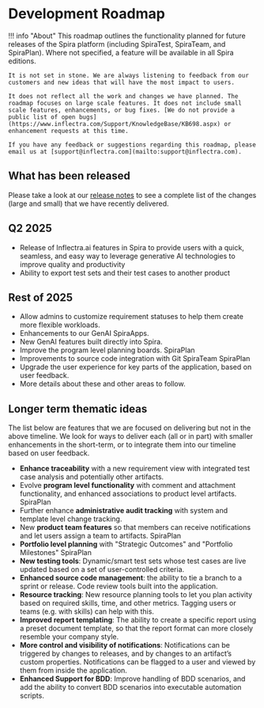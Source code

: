 # Development Roadmap

!!! info "About"
    This roadmap outlines the functionality planned for future releases of the Spira platform (including SpiraTest, SpiraTeam, and SpiraPlan). Where not specified, a feature will be available in all Spira editions.
    
    It is not set in stone. We are always listening to feedback from our customers and new ideas that will have the most impact to users.

    It does not reflect all the work and changes we have planned. The roadmap focuses on large scale features. It does not include small scale features, enhancements, or bug fixes. [We do not provide a public list of open bugs](https://www.inflectra.com/Support/KnowledgeBase/KB698.aspx) or enhancement requests at this time.
    
    If you have any feedback or suggestions regarding this roadmap, please email us at [support@inflectra.com](mailto:support@inflectra.com).

## What has been released
Please take a look at our [release notes](release-notes-v8.md) to see a complete list of the changes (large and small) that we have recently delivered.

## Q2 2025
- Release of Inflectra.ai features in Spira to provide users with a quick, seamless, and easy way to leverage generative AI technologies to improve quality and productivity
- Ability to export test sets and their test cases to another product

## Rest of 2025
- Allow admins to customize requirement statuses to help them create more flexible workloads.
- Enhancements to our GenAI SpiraApps.
- New GenAI features built directly into Spira.
- Improve the program level planning boards. <span class="pill">SpiraPlan</span>
- Improvements to source code integration with Git <span class="pill">SpiraTeam</span> <span class="pill">SpiraPlan</span>
- Upgrade the user experience for key parts of the application, based on user feedback.
- More details about these and other areas to follow.


## Longer term thematic ideas
The list below are features that we are focused on delivering but not in the above timeline. We look for ways to deliver each (all or in part) with smaller enhancements in the short-term, or to integrate them into our timeline based on user feedback.

- **Enhance traceability** with a new requirement view with integrated test case analysis and potentially other artifacts.
- Evolve **program level functionality** with comment and attachment functionality, and enhanced associations to product level artifacts. <span class="pill">SpiraPlan</span>
- Further enhance **administrative audit tracking** with system and template level change tracking.
- New **product team features** so that members can receive notifications and let users assign a team to artifacts. <span class="pill">SpiraPlan</span>
- **Portfolio level planning** with "Strategic Outcomes" and "Portfolio Milestones" <span class="pill">SpiraPlan</span>
- **New testing tools**: Dynamic/smart test sets whose test cases are live updated based on a set of user-controlled criteria.
- **Enhanced source code management**: the ability to tie a branch to a sprint or release. Code review tools built into the application.
- **Resource tracking**: New resource planning tools to let you plan activity based on required skills, time, and other metrics. Tagging users or teams (e.g. with skills) can help with this.
- **Improved report templating**: The ability to create a specific report using a preset document template, so that the report format can more closely resemble your company style.
- **More control and visibility of notifications**: Notifications can be triggered by changes to releases, and by changes to an artifact’s custom properties. Notifications can be flagged to a user and viewed by them from inside the application.
- **Enhanced Support for BDD**: Improve handling of BDD scenarios, and add the ability to convert BDD scenarios into executable automation scripts.